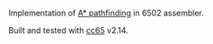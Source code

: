 Implementation of [A* pathfinding](http://en.wikipedia.org/wiki/A*_search_algorithm) in 6502 assembler.

Built and tested with [cc65](http://cc65.github.io/cc65/) v2.14.
